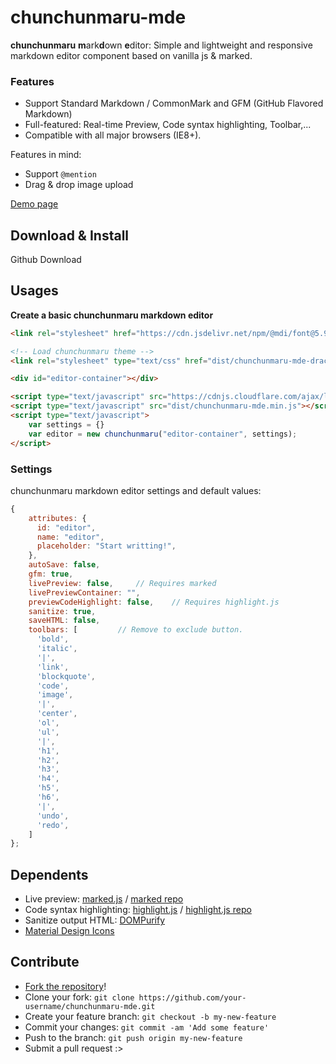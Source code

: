 # chunchunmaru-mde
**chunchunmaru** **m**ark**d**own **e**ditor: Simple and lightweight and responsive markdown editor component based on vanilla js & marked.

### Features
- Support Standard Markdown / CommonMark and GFM (GitHub Flavored Markdown)
- Full-featured: Real-time Preview, Code syntax highlighting, Toolbar,...
- Compatible with all major browsers (IE8+).

Features in mind:
- Support `@mention`
- Drag & drop image upload

[Demo page](https://madeyoga.github.io/chunchunmaru-mde/)

## Download & Install
Github Download

## Usages
**Create a basic chunchunmaru markdown editor**
```html
<link rel="stylesheet" href="https://cdn.jsdelivr.net/npm/@mdi/font@5.9.55/css/materialdesignicons.min.css">

<!-- Load chunchunmaru theme -->
<link rel="stylesheet" type="text/css" href="dist/chunchunmaru-mde-dracula.min.css">

<div id="editor-container"></div>

<script type="text/javascript" src="https://cdnjs.cloudflare.com/ajax/libs/dompurify/2.2.7/purify.min.js"></script>
<script type="text/javascript" src="dist/chunchunmaru-mde.min.js"></script>
<script type="text/javascript">
	var settings = {}
	var editor = new chunchunmaru("editor-container", settings);
</script>
```

### Settings
chunchunmaru markdown editor settings and default values:

```js
{
	attributes: {
	  id: "editor",
	  name: "editor",
	  placeholder: "Start writting!",
	},
	autoSave: false,
	gfm: true,
	livePreview: false,		// Requires marked
	livePreviewContainer: "",
	previewCodeHighlight: false,	// Requires highlight.js
	sanitize: true,
	saveHTML: false,
	toolbars: [			// Remove to exclude button.
	  'bold',
	  'italic',
	  '|',
	  'link',
	  'blockquote',
	  'code',
	  'image',
	  '|',
	  'center',
	  'ol',
	  'ul',
	  '|',
	  'h1',
	  'h2',
	  'h3',
	  'h4',
	  'h5',
	  'h6',
	  '|',
	  'undo',
	  'redo',
	]
};
```

## Dependents
- Live preview: [marked.js](https://marked.js.org/) / [marked repo](https://github.com/markedjs/marked)
- Code syntax highlighting: [highlight.js](https://highlightjs.org/) / [highlight.js repo](https://github.com/highlightjs/highlight.js)
- Sanitize output HTML: [DOMPurify](https://github.com/cure53/DOMPurify)
- [Material Design Icons](https://materialdesignicons.com/)

## Contribute
- [Fork the repository](https://github.com/madeyoga/chunchunmaru-mde.git)!
- Clone your fork: `git clone https://github.com/your-username/chunchunmaru-mde.git`
- Create your feature branch: `git checkout -b my-new-feature`
- Commit your changes: `git commit -am 'Add some feature'`
- Push to the branch: `git push origin my-new-feature`
- Submit a pull request :>
